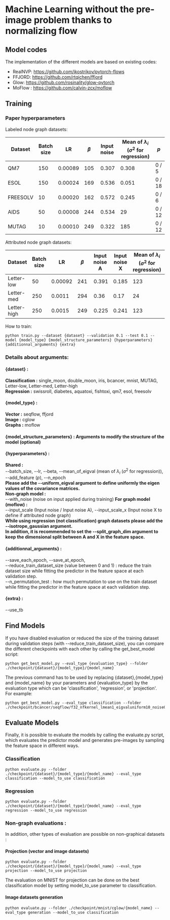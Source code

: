 
# Machine Learning without the pre-image problem thanks to normalizing flow

## Model codes

The implementation of the different models are based on existing codes:
- RealNVP: https://github.com/ikostrikov/pytorch-flows
- FFJORD: https://github.com/rtqichen/ffjord
- Glow: https://github.com/rosinality/glow-pytorch
- MoFlow : https://github.com/calvin-zcx/moflow


## Training

### Paper hyperparameters

Labeled node graph datasets:

| Dataset | Batch size | LR | $\beta$ | Input noise | Mean of $\lambda_i$ ($\sigma^2$ for regression) | $p$ |
|---------|------------|----|---------|-------------|------------|-----|
| QM7 | 150 | 0.00089 | 105 | 0.307 | 0.308 | 0 / 5 |
| ESOL | 150 | 0.00024 | 169 | 0.536 | 0.051 | 0 / 18 |
| FREESOLV | 10 | 0.00020 | 162 | 0.572 | 0.245 | 0 / 6 |
| AIDS | 50 | 0.00008 | 244 | 0.534 | 29 | 0 / 12 |
| MUTAG | 10 | 0.00010 | 249 | 0.322 | 185 | 0 / 12 |

Attributed node graph datasets:

| Dataset | Batch size | LR | $\beta$ | Input noise A | Input noise X | Mean of $\lambda_i$ ($\sigma^2$ for regression) | $p$ |
|---------|------------|----|---------|---------------|---------------|------------|-----|
| Letter-low | 50 | 0.00092 | 241 | 0.391 | 0.185 | 123 | 0 / 13 |
| Letter-med | 250 | 0.0011 | 294 | 0.36 | 0.17 | 24 | 0 / 3 |
| Letter-high | 250 | 0.0015 | 249 | 0.225 | 0.241 | 123 | 0 / 3 |

How to train:
```
python train.py --dataset {dataset} --validation 0.1 --test 0.1 --model {model_type} {model_structure_parameters} {hyperparameters} {additionnal_arguments} {extra}
```
### Details about arguments:

#### {dataset} :  
**Classification :** single_moon, double_moon, iris, bcancer, mnist, MUTAG, Letter-low, Letter-med, Letter-high  
**Regression :** swissroll, diabetes, aquatoxi, fishtoxi, qm7, esol, freesolv  

#### {model_type} :  
**Vector :** seqflow, ffjord  
**Image :** cglow  
**Graphs :** moflow  

#### {model_structure_parameters} : Arguments to modify the structure of the model (optional)  

#### {hyperparameters} :  
**Shared :**  
--batch_size, --lr, --beta, --mean_of_eigval (mean of $\lambda_i$ ($\sigma^2$ for regression)), --add_feature ($p$), --n_epoch  
**Please add the --uniform_eigval argument to define uniformly the eigen values of the covariance matrices.**  
**Non-graph model :**  
--with_noise (noise on input applied during training)
**For graph model (moflow) :**  
--input_scale (Input noise / Input noise A), --input_scale_x (Input noise X to define if attributed node graph)  
**While using regression (not classification) graph datasets please add the --isotrope_gaussian argument.  
In addition, it is recommended to set the --split_graph_dim argument to keep the dimensional split between A and X in the feature space.**  

#### {additionnal_arguments} :  
--save_each_epoch, --save_at_epoch,  
--reduce_train_dataset_size (value between 0 and 1) : reduce the train dataset size while fitting the predictor in the feature space at each validation step.  
--n_permutation_test : how much permutation to use on the train dataset while fitting the predictor in the feature space at each validation step.

#### {extra} :  
--use_tb

<!--

### Classifications & Denoising

#### Toy datasets

Single Moon:
```
python train.py --dataset single_moon --model seqflow --batch_size 100 --lr 0.01 --use_tb --validation 0.1 --set_eigval_manually [50,0.002] --with_noise .1 --fix_mean
```
```
python train.py --dataset single_moon --model ffjord --n_block 1 --dims 64-64-64 --layer_type concatsquash --batch_size 100 --lr 0.01 --use_tb --validation 0.1 --set_eigval_manually [50,0.002] --with_noise .1 --fix_mean
```
Double Moon:
```
python train.py --dataset double_moon --model seqflow --batch_size 100 --lr 0.01 --use_tb --validation 0.1 --set_eigval_manually [50,0.002] --with_noise .1
```
```
python train.py --dataset double_moon --model ffjord --n_block 1 --dims 64-64-64 --layer_type concatsquash --batch_size 100 --lr 0.01 --use_tb --validation 0.1 --set_eigval_manually [50,0.002] --with_noise .1
```
IRIS:
```
python train.py --dataset iris --model seqflow --batch_size 50 --lr 0.01 --use_tb --validation 0.1 --uniform_eigval --mean_of_eigval 10 --with_noise .2
```
```
python train.py --dataset iris --model ffjord --n_block 1 --dims 64-64-64 --layer_type concatsquash --batch_size 50 --lr 0.01 --use_tb --validation 0.1 --uniform_eigval --mean_of_eigval 10 --with_noise .2
```
Breast Cancer:
```
python train.py --dataset bcancer --model seqflow --batch_size 50 --lr 0.005 --use_tb --validation 0.1 --uniform_eigval --mean_of_eigval 10 --with_noise .2
```
```
python train.py --dataset bcancer --model ffjord --n_block 1 --dims 64-64-64 --layer_type concatsquash --batch_size 50 --lr 0.005 --use_tb --validation 0.1 --uniform_eigval --mean_of_eigval 10 --with_noise .2
```

#### Image datasets

MNIST:
```
python train.py --dataset mnist --model cglow --batch_size 16 --use_tb --validation 0.01 --uniform_eigval --mean_of_eigval 10 --with_noise .5
```

#### Graph datasets

MUTAG:
```
python train.py --dataset MUTAG --model moflow --n_flow 32 --n_block 1 --batch_size 10 --lr 0.0002 --noise_scale 0.6 --use_tb --validation 0.1 --uniform_eigval --beta 200 --mean_of_eigval 1.5 --n_epoch 3000 --save_each_epoch 10 --split_graph_dim
```

Letter-med:
```
python train.py --dataset Letter-med --model moflow --n_flow 32 --n_block 1 --batch_size 200 --lr 0.001 --noise_scale 0.6 --noise_scale_x 0.2 --use_tb --validation 0.1 --uniform_eigval --beta 200 --mean_of_eigval 20 --n_epoch 10000 --save_each_epoch 10 --split_graph_dim
```

### Regression
Swiss roll:
```
python train.py --dataset swissroll --model seqflow --batch_size 20 --lr 0.01 --use_tb --validation 0.1 --uniform_eigval --isotrope_gaussian --beta 50 --mean_of_eigval 10 --with_noise 0.1 
```
```
python train.py --dataset swissroll --model ffjord --n_block 1 --dims 64-64-64 --layer_type concatsquash --batch_size 20 --lr 0.01 --use_tb --validation 0.1 --uniform_eigval --isotrope_gaussian --beta 50 --mean_of_eigval 10 --with_noise 0.1 
```

Diabetes:
```
python train.py --dataset diabetes --model seqflow --batch_size 20 --lr 0.01 --use_tb --validation 0.1 --uniform_eigval --isotrope_gaussian --beta 50 --mean_of_eigval 0.1
```
```
python train.py --dataset diabetes --model ffjord --n_block 1 --dims 64-64-64 --layer_type concatsquash --batch_size 20 --lr 0.01 --use_tb --validation 0.1 --uniform_eigval --isotrope_gaussian --beta 50 --mean_of_eigval 0.1
```

QSAR aquatic toxicity:
```
python train.py --dataset aquatoxi --model seqflow --batch_size 20 --lr 0.001 --use_tb --validation 0.1 --uniform_eigval --isotrope_gaussian --beta 200 --mean_of_eigval 0.01
```
```
python train.py --dataset aquatoxi --model ffjord --n_block 1 --dims 64-64-64 --layer_type concatsquash --batch_size 20 --lr 0.001 --use_tb --validation 0.1 --uniform_eigval --isotrope_gaussian --beta 50 --mean_of_eigval 0.1
```

QSAR fish toxicity:
```
python train.py --dataset fishtoxi --model seqflow --batch_size 20 --lr 0.001 --use_tb --validation 0.1 --uniform_eigval --isotrope_gaussian --beta 50 --mean_of_eigval 0.1
```
```
python train.py --dataset fishtoxi --model ffjord --n_block 1 --dims 64-64-64 --layer_type concatsquash --batch_size 20 --lr 0.001 --use_tb --validation 0.1 --uniform_eigval --isotrope_gaussian --beta 50 --mean_of_eigval 0.1
```

#### Graph datasets

QM7:
```
python train.py --dataset qm7 --model moflow --n_flow 32 --n_block 1 --batch_size 100 --lr 0.0004 --noise_scale 0.5674 --use_tb --validation 0.1 --uniform_eigval --beta 157 --mean_of_eigval 0.2140 --n_epoch 1000 --save_each_epoch 1 --isotrope_gaussian
```
ESOL:
```
python train.py --dataset esol --model moflow --n_flow 32 --n_block 1 --batch_size 120 --lr 0.0003 --noise_scale 0.2704 --use_tb --validation 0.1 --uniform_eigval --beta 53 --mean_of_eigval 0.9341 --n_epoch 10000 --save_each_epoch 10 --isotrope_gaussian
```

FREESOLV:
```
python train.py --dataset freesolv --model moflow --n_flow 32 --n_block 1 --batch_size 100 --lr 0.0004 --noise_scale 0.5674 --use_tb --validation 0.1 --uniform_eigval --beta 145 --mean_of_eigval 0.8 --n_epoch 10000 --save_each_epoch 10 --isotrope_gaussian
```
-->

## Find Models

If you have disabled evaluation or reduced the size of the training dataset during validation steps (with --reduce_train_dataset_size), you can compare the 
different checkpoints with each other by calling the get_best_model script:
```
python get_best_model.py --eval_type {evaluation_type} --folder ./checkpoint/{dataset}/{model_type}/{model_name}
```
The previous command has to be used by replacing {dataset},{model_type} and {model_name} by your parameters and 
{evaluation_type} by the evaluation type which can be 'classification', 'regression', or 'projection'.
For example:
```
python get_best_model.py --eval_type classification --folder ./checkpoint/bcancer/seqflow/f32_nfkernel_lmean1_eigvaluniform10_noise01_dimperlab15
```

<!--
### Classification

Once models have been trained, in order to choose the best model to classify, the following command has to be used by replacing {dataset},{model_type} and {model_name} by your parameters :
```
python get_best_classification.py --folder ./checkpoint/{dataset}/{model_type}/{model_name}
```
For example:
```
python get_best_classification.py --folder ./checkpoint/bcancer/seqflow/f32_nfkernel_lmean1_eigvaluniform10_noise01_dimperlab15
```

### Projection
As pointed out in the article, the evaluation of the model by projection distance is not ideal for image data. However, one can find the best projection model for simpler data using the following command:
```
python get_best_projection.py --folder ./checkpoint/{dataset}/{model_type}/{model_name}
```
For example:
```
python get_best_projection.py --folder ./checkpoint/double_moon/ffjord/b1_nfkernel_lmean1_manualeigval50-0.002_noise01_dimperlab1
```

### Regression

Once models have been trained, in order to choose the best model for regression, the following command has to be used by replacing {dataset},{model_type} and {model_name} by your parameters :
```
python get_best_regression.py --folder ./checkpoint/{dataset}/{model_type}/{model_name}
```
For example:
```
python get_best_regression.py --folder ./checkpoint/swissroll/ffjord/b1_nfkernel_lmean50.0_isotrope_eigvaluniform10_noise01_dimperlab2
```
-->

## Evaluate Models

Finally, it is possible to evaluate the models by calling the evaluate.py script, which evaluates the predictor model and generates pre-images by sampling the feature space in different ways.

### Classification
```
python evaluate.py --folder ./checkpoint/{dataset}/{model_type}/{model_name} --eval_type classification --model_to_use classification
```
### Regression
```
python evaluate.py --folder ./checkpoint/{dataset}/{model_type}/{model_name} --eval_type regression --model_to_use regression
```

### Non-graph evaluations :

In addition, other types of evaluation are possible on non-graphical datasets : 
#### Projection (vector and image datasets)
```
python evaluate.py --folder ./checkpoint/{dataset}/{model_type}/{model_name} --eval_type projection --model_to_use projection
```
The evaluation on MNIST for projection can be done on the best classification model by setting model_to_use parameter to classification. 
#### Image datasets generation
```
python evaluate.py --folder ./checkpoint/mnist/cglow/{model_name} --eval_type generation --model_to_use classification
```

